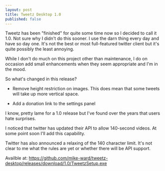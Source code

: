 ```yaml
---
layout: post  
title: Tweetz Desktop 1.0 
published: false
---
```


Tweetz has been "finished" for quite some time now so I decided to call
it 1.0. Not sure why I didn't do this sooner. I use the darn thing every
day and have so day one. It's not the best or most full-featured twitter
client but it's quite possibly the least annoying.

While I don't do much on this project other than maintenance, I do on
occasion add small enhancements when they seem appropriate and I'm in
the mood.

So what's changed in this release?

-   Remove height restriction on images. This does mean that some tweets
    will take up more vertical space.

-   Add a donation link to the settings panel

I know, pretty lame for a 1.0 release but I've found over the years that
users hate surprises.

I noticed that twitter has updated their API to allow 140-second videos.
At some point soon I'll add this capability.

Twitter has also announced a relaxing of the 140 character limit. It's
not clear to me what the rules are yet or whether there will be API
support.

Availble at:
<https://github.com/mike-ward/tweetz-desktop/releases/download/1.0/TweetzSetup.exe>

